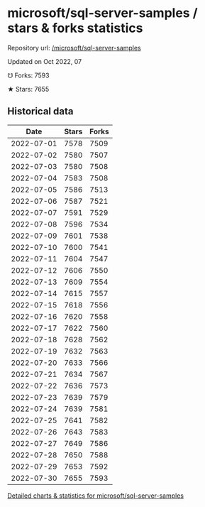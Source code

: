 # microsoft/sql-server-samples / stars & forks statistics

Repository url: [/microsoft/sql-server-samples](https://github.com/microsoft/sql-server-samples)

Updated on Oct 2022, 07

☋ Forks: 7593

★ Stars: 7655

## Historical data
| Date | Stars | Forks |
|------|-------|-------|
| 2022-07-01 | 7578 | 7509 | 
| 2022-07-02 | 7580 | 7507 | 
| 2022-07-03 | 7580 | 7508 | 
| 2022-07-04 | 7583 | 7508 | 
| 2022-07-05 | 7586 | 7513 | 
| 2022-07-06 | 7587 | 7521 | 
| 2022-07-07 | 7591 | 7529 | 
| 2022-07-08 | 7596 | 7534 | 
| 2022-07-09 | 7601 | 7538 | 
| 2022-07-10 | 7600 | 7541 | 
| 2022-07-11 | 7604 | 7547 | 
| 2022-07-12 | 7606 | 7550 | 
| 2022-07-13 | 7609 | 7554 | 
| 2022-07-14 | 7615 | 7557 | 
| 2022-07-15 | 7618 | 7556 | 
| 2022-07-16 | 7620 | 7558 | 
| 2022-07-17 | 7622 | 7560 | 
| 2022-07-18 | 7628 | 7562 | 
| 2022-07-19 | 7632 | 7563 | 
| 2022-07-20 | 7633 | 7566 | 
| 2022-07-21 | 7634 | 7567 | 
| 2022-07-22 | 7636 | 7573 | 
| 2022-07-23 | 7639 | 7579 | 
| 2022-07-24 | 7639 | 7581 | 
| 2022-07-25 | 7641 | 7582 | 
| 2022-07-26 | 7643 | 7583 | 
| 2022-07-27 | 7649 | 7586 | 
| 2022-07-28 | 7650 | 7588 | 
| 2022-07-29 | 7653 | 7592 | 
| 2022-07-30 | 7655 | 7593 | 


[Detailed charts & statistics for microsoft/sql-server-samples](https://reviewgithub.com/rep/microsoft/sql-server-samples)
